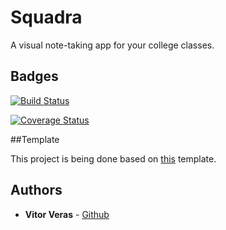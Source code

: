 # Squadra

A visual note-taking app for your college classes.

## Badges

[![Build Status](https://travis-ci.com/vitorverasm/squadra.svg?branch=master)](https://travis-ci.com/vitorverasm/squadra)

[![Coverage Status](https://coveralls.io/repos/github/vitorverasm/squadra/badge.svg?branch=master)](https://coveralls.io/github/vitorverasm/squadra?branch=master)

##Template

This project is being done based on [this](https://www.npmjs.com/package/react-native-template-vitorverasm-starter) template.

## Authors
 * **Vitor Veras** - [Github](https://github.com/vitorverasm)

